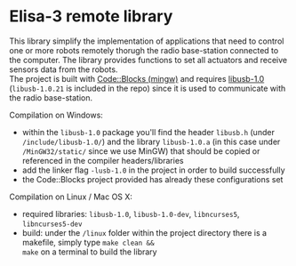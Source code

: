 # Elisa-3 remote library
This library simplify the implementation of applications that need to control one or more robots remotely thorugh the radio base-station connected to the computer. The library provides functions to set all actuators and receive sensors data from the robots.<br/>
The project is built with [Code::Blocks (mingw)](http://www.codeblocks.org/) and requires [libusb-1.0](http://www.libusb.info) (<code>libusb-1.0.21</code> is included in the repo) since it is used to communicate with the radio base-station.

Compilation on Windows:
*  within the <code>libusb-1.0</code> package you'll find the header <code>libusb.h</code> (under <code>/include/libusb-1.0/</code>) and the library <code>libusb-1.0.a</code> (in this case under <code>/MinGW32/static/</code> since we use MinGW) that should be copied or referenced in the compiler headers/libraries
* add the linker flag <code>-lusb-1.0</code> in the project in order to build successfully
* the Code::Blocks project provided has already these configurations set <br/>

Compilation on Linux / Mac OS X:
* required libraries: <code>libusb-1.0</code>, <code>libusb-1.0-dev</code>, <code>libncurses5</code>, <code>libncurses5-dev</code>
* build: under the <code>/linux</code> folder within the project directory there is a makefile, simply type <code>make clean && make</code> on a terminal to build the library
